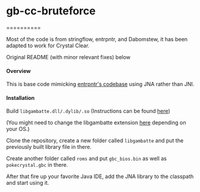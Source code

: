 # gb-cc-bruteforce
==========

Most of the code is from stringflow, entrpntr, and Dabomstew, it has been adapted to work for Crystal Clear.

Original README (with minor relevant fixes) below

#### Overview

This is base code mimicking [entrpntr's codebase](http://github.com/entrpntr/gb-rta-bruteforce) using JNA rather than JNI. 

#### Installation

Build `libgambatte.dll/.dylib/.so` (Instructions can be found [here](https://github.com/pokemon-speedrunning/gambatte-speedrun))

(You might need to change the libgambatte extension [here](https://github.com/CasualPokePlayer/gb-cc-bruteforce/blob/master/src/rta/gambatte/Libgambatte.java#L10) depending on your OS.)

Clone the repository, create a new folder called `libgambatte` and put the previously built library file in there. 

Create another folder called `roms` and put `gbc_bios.bin` as well as `pokecrystal.gbc` in there.  

After that fire up your favorite Java IDE, add the JNA library to the classpath and start using it.

